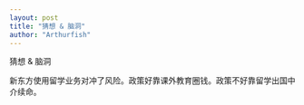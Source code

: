 ```yaml
---
layout: post
title: "猜想 & 脑洞"
author: "Arthurfish"
---
```


猜想 & 脑洞

新东方使用留学业务对冲了风险。政策好靠课外教育圈钱。政策不好靠留学出国中介续命。